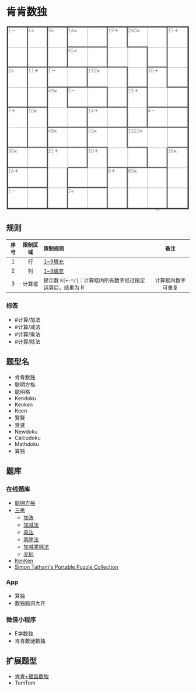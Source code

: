 # 肯肯数独
<!-- START doctoc generated TOC please keep comment here to allow auto update -->
<!-- DON'T EDIT THIS SECTION, INSTEAD RE-RUN doctoc TO UPDATE -->

<!-- END doctoc generated TOC please keep comment here to allow auto update -->

![题](../../../../images/sudoku/肯肯数独.png)

## 规则

| 序号  | 限制区域 | 限制规则                                |    备注     |
|:---:|:----:|:------------------------------------|:---------:|
|  1  |  行   | [1~9填充]                             |           |
|  2  |  列   | [1~9填充]                             |           |
|  3  | 计算框  | 提示数 `R[+-*/]`：计算框内所有数字经过指定运算后，结果为 R | 计算框内数字可重复 |

### 标签

- #计算/加法
- #计算/减法
- #计算/乘法
- #计算/除法

## 题型名

- 肯肯数独
- 聪明方格
- 聪明格
- Kendoku
- Kenken
- Keen
- 賢賢
- 贤贤
- Newdoku
- Calcudoku
- Mathdoku
- 算独

## 题库

### 在线题库

- [聪明方格](https://cn.newdoku.com/)
- [三思](https://www.12634.com/kendoku/9x9)
  - [加法](https://www.12634.com/kendoku/9x9/add?level=tricky)
  - [加减法](https://www.12634.com/kendoku/9x9/add-subtract?level=tricky)
  - [乘法](https://www.12634.com/kendoku/9x9/multiply?level=tricky)
  - [乘除法](https://www.12634.com/kendoku/9x9/multiply-divide?level=tricky)
  - [加减乘除法](https://www.12634.com/kendoku/9x9/asmd?level=tricky)
  - [无标](https://www.12634.com/kendoku/9x9/none?level=tricky)
- [KenKen](https://www.kenkenpuzzle.com/play_now)
- [Simon Tatham's Portable Puzzle Collection](https://www.chiark.greenend.org.uk/~sgtatham/puzzles/js/keen.html)

### App

- 算独
- 数独脑洞大开

### 微信小程序

- E学数独
- 肯肯数谜数独

## 扩展题型

- [肯肯+锯齿数独](../../混合类/肯肯+锯齿数独.md)
- TomTom

[1~9填充]: ../../../../rules/rules.md#1to9填充
